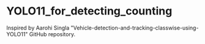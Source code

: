 # YOLO11_for_detecting_counting
Inspired by Aarohi Singla "Vehicle-detection-and-tracking-classwise-using-YOLO11" GitHub repository.
